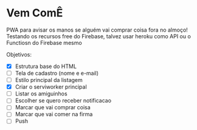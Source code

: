 # Vem ComÊ
PWA para avisar os manos se alguém vai comprar coisa fora no almoço!
Testando os recursos free do Firebase, talvez usar heroku como API ou o Functiosn do Firebase mesmo

Objetivos:
- [x] Estrutura base do HTML
- [ ] Tela de cadastro (nome e e-mail)
- [ ] Estilo principal da listagem
- [x] Criar o serviworker principal
- [ ] Listar os amiguinhos
- [ ] Escolher se quero receber notificacao
- [ ] Marcar que vai comprar coisa
- [ ] Marcar que vai comer na firma
- [ ] Push
